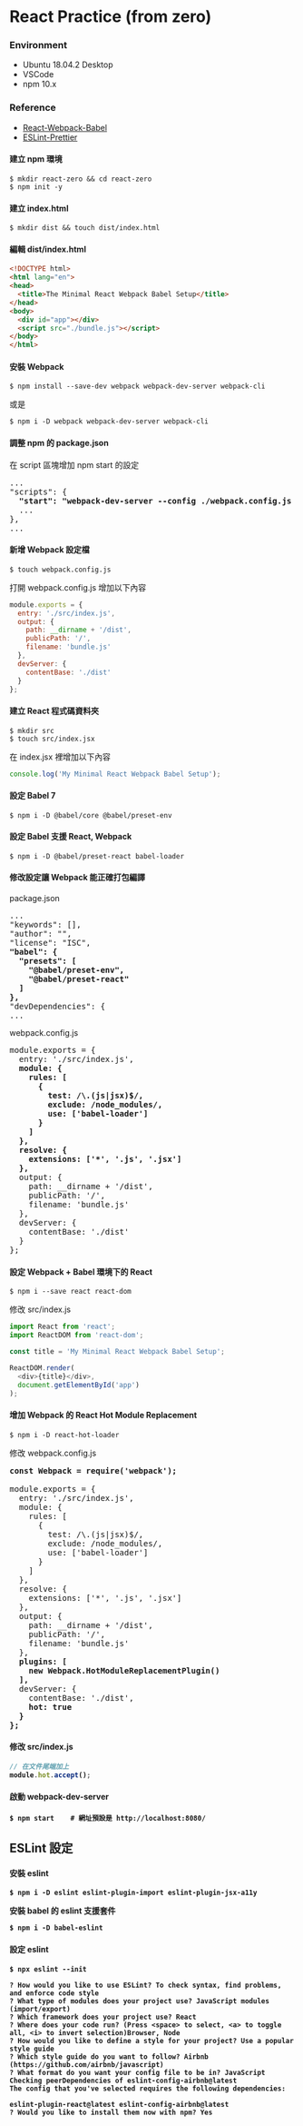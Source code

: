 # React Practice (from zero)

### Environment
* Ubuntu 18.04.2 Desktop
* VSCode
* npm 10.x

### Reference
* [React-Webpack-Babel](https://www.robinwieruch.de/minimal-react-webpack-babel-setup/)
* [ESLint-Prettier](http://eddychang.me/react-native-eslint-prettier/)

#### 建立 npm 環境
```shell
$ mkdir react-zero && cd react-zero
$ npm init -y
```

#### 建立 index.html
```shell
$ mkdir dist && touch dist/index.html
```

#### 編輯 dist/index.html
```html
<!DOCTYPE html>
<html lang="en">
<head>
  <title>The Minimal React Webpack Babel Setup</title>
</head>
<body>
  <div id="app"></div>
  <script src="./bundle.js"></script>
</body>
</html>
```

#### 安裝 Webpack
```shell
$ npm install --save-dev webpack webpack-dev-server webpack-cli
```
或是
```shell
$ npm i -D webpack webpack-dev-server webpack-cli
```

#### 調整 npm 的 package.json
在 script 區塊增加 npm start 的設定
<pre>
...
"scripts": {
  <b>"start": "webpack-dev-server --config ./webpack.config.js --mode development",</b>
  ...
},
...
</pre>

#### 新增 Webpack 設定檔
```shell
$ touch webpack.config.js
```
打開 webpack.config.js 增加以下內容
```js
module.exports = {
  entry: './src/index.js',
  output: {
    path: __dirname + '/dist',
    publicPath: '/',
    filename: 'bundle.js'
  },
  devServer: {
    contentBase: './dist'
  }
};
```

#### 建立 React 程式碼資料夾
```shell
$ mkdir src
$ touch src/index.jsx
```
在 index.jsx 裡增加以下內容
```js
console.log('My Minimal React Webpack Babel Setup');
```

#### 設定 Babel 7
```shell
$ npm i -D @babel/core @babel/preset-env
```
#### 設定 Babel 支援 React, Webpack
```shell
$ npm i -D @babel/preset-react babel-loader
```

#### 修改設定讓 Webpack 能正確打包編譯
package.json
<pre>
...
"keywords": [],
"author": "",
"license": "ISC",
<b>"babel": {
  "presets": [
    "@babel/preset-env",
    "@babel/preset-react"
  ]
},</b>
"devDependencies": {
...
</pre>
webpack.config.js
<pre>
module.exports = {
  entry: './src/index.js',
  <b>module: {
    rules: [
      {
        test: /\.(js|jsx)$/,
        exclude: /node_modules/,
        use: ['babel-loader']
      }
    ]
  },
  resolve: {
    extensions: ['*', '.js', '.jsx']
  },</b>
  output: {
    path: __dirname + '/dist',
    publicPath: '/',
    filename: 'bundle.js'
  },
  devServer: {
    contentBase: './dist'
  }
};
</pre>

#### 設定 Webpack + Babel 環境下的 React
```shell
$ npm i --save react react-dom
```
修改 src/index.js
```js
import React from 'react';
import ReactDOM from 'react-dom';

const title = 'My Minimal React Webpack Babel Setup';

ReactDOM.render(
  <div>{title}</div>,
  document.getElementById('app')
);
```

#### 增加 Webpack 的 React Hot Module Replacement
```shell
$ npm i -D react-hot-loader
```
修改 webpack.config.js
<pre>
<b>const Webpack = require('webpack');</b>

module.exports = {
  entry: './src/index.js',
  module: {
    rules: [
      {
        test: /\.(js|jsx)$/,
        exclude: /node_modules/,
        use: ['babel-loader']
      }
    ]
  },
  resolve: {
    extensions: ['*', '.js', '.jsx']
  },
  output: {
    path: __dirname + '/dist',
    publicPath: '/',
    filename: 'bundle.js'
  },
  <b>plugins: [
    new Webpack.HotModuleReplacementPlugin()
  ],</b>
  devServer: {
    contentBase: './dist',
    <b>hot: true<b>
  }
};
</pre>

#### 修改 src/index.js
```js
// 在文件尾端加上
module.hot.accept();
```

#### 啟動 webpack-dev-server
```shell
$ npm start    # 網址預設是 http://localhost:8080/
```


## ESLint 設定

#### 安裝 eslint
```shell
$ npm i -D eslint eslint-plugin-import eslint-plugin-jsx-a11y 
```
安裝 babel 的 eslint 支援套件
```shell
$ npm i -D babel-eslint
```

#### 設定 eslint
```
$ npx eslint --init

? How would you like to use ESLint? To check syntax, find problems, and enforce code style
? What type of modules does your project use? JavaScript modules (import/export)
? Which framework does your project use? React
? Where does your code run? (Press <space> to select, <a> to toggle all, <i> to invert selection)Browser, Node
? How would you like to define a style for your project? Use a popular style guide
? Which style guide do you want to follow? Airbnb (https://github.com/airbnb/javascript)
? What format do you want your config file to be in? JavaScript
Checking peerDependencies of eslint-config-airbnb@latest
The config that you've selected requires the following dependencies:

eslint-plugin-react@latest eslint-config-airbnb@latest
? Would you like to install them now with npm? Yes
```